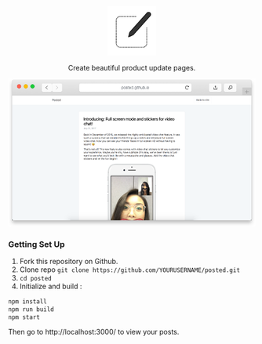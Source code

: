 <p align="center">
  <img src="https://raw.githubusercontent.com/shivkanthb/posted/master/source/images/_logo.png" alt="Posted logo" width="100">
  <br>
</p>

<p align="center">Create beautiful product update pages.</p>

<p align="center"><img src="https://raw.githubusercontent.com/shivkanthb/posted/master/source/images/example-screenshot.png" width=700 alt="Screenshot Example."></p>

### Getting Set Up

1. Fork this repository on Github.
2. Clone repo `git clone https://github.com/YOURUSERNAME/posted.git`
3. `cd posted`
4. Initialize and build :
```
npm install
npm run build
npm start
```

Then go to http://localhost:3000/ to view your posts. 


